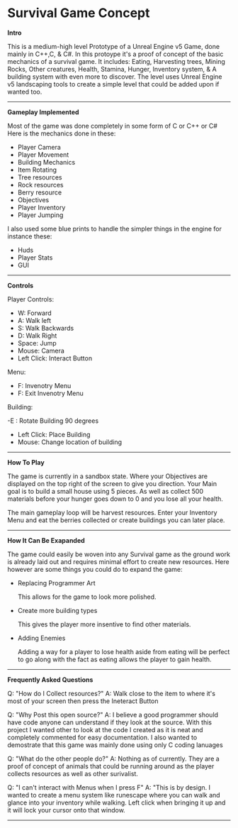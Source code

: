 # Survival Game Concept
**Intro**

This is a medium-high level Prototype of a Unreal Engine v5 Game, done mainly in C++,C, & C#. In this protoype it's a proof of concept of the basic mechanics of a survival game. It includes: Eating, Harvesting trees, Mining Rocks, Other creatures, Health, Stamina, Hunger, Inventory system, & A building system with even more to discover. The level uses Unreal Engine v5 landscaping tools to create a simple level that could be added upon if wanted too.  

---

**Gameplay Implemented**

Most of the game was done completely in some form of C or C++ or C# Here is the mechanics done in these: 
- Player Camera
- Player Movement
- Building Mechanics
- Item Rotating
- Tree resources
- Rock resources
- Berry resource
- Objectives
- Player Inventory 
- Player Jumping

I also used some blue prints to handle the simpler things in the engine for instance these: 
- Huds
- Player Stats
- GUI

---


**Controls**

Player Controls: 

- W: Forward
- A: Walk left
- S: Walk Backwards
- D: Walk Right
- Space: Jump
- Mouse: Camera
- Left Click: Interact Button

Menu:

- F: Invenotry Menu
- F: Exit Invenotry Menu

Building:

-E : Rotate Building 90 degrees
- Left Click: Place Building
- Mouse: Change location of building


---

**How To Play**

The game is currently in a sandbox state. Where your Objectives are displayed on the top right of the screen to give you direction. Your Main goal is to build a small house using 5 pieces. As well as collect 500 materials before your hunger goes down to 0 and you lose all your health. 

The main gameplay loop will be harvest resources. Enter your Inventory Menu and eat the berries collected or create buildings you can later place. 

---


**How It Can Be Exapanded**

The game could easily be woven into any Survival game as the ground work is already laid out and requires minimal effort to create new resources. Here however are some things you could do to expand the game:

- Replacing Programmer Art

  This allows for the game to look more polished.
- Create more building types

  This gives the player more insentive to find other materials.

- Adding Enemies

  Adding a way for a player to lose health aside from eating will be perfect to go along with the fact as eating allows the player to gain health.



---

**Frequently Asked Questions**

Q: "How do I Collect resources?"
A: Walk close to the item to where it's most of your screen then press the Ineteract Button 

Q: "Why Post this open source?" 
A: I believe a good programmer should have code anyone can understand if they look at the source. With this project I wanted other to look at the code I created as it is neat and completely commented for easy documentation. I also wanted to demostrate that this game was mainly done using only C coding lanuages

Q: "What do the other people do?" 
A: Nothing as of currently. They are a proof of concept of animals that could be running around as the player collects resources as well as other surivalist. 

Q: "I can't interact with Menus when I press F"
A: "This is by design. I wanted to create a menu system like runescape where you can walk and glance into your inventory while walking. Left click when bringing it up and it will lock your cursor onto that window.



---
